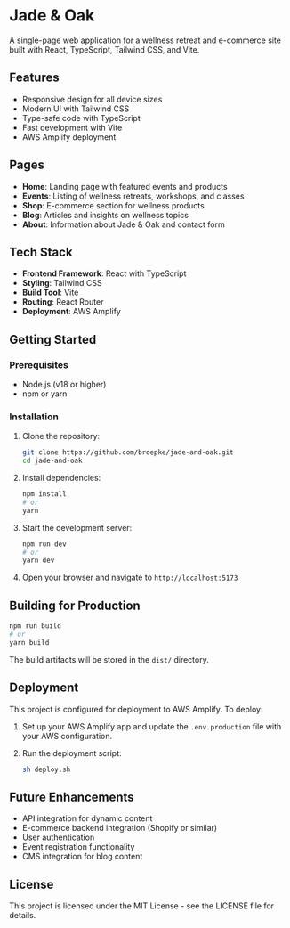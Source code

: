 # Jade & Oak

A single-page web application for a wellness retreat and e-commerce site built with React, TypeScript, Tailwind CSS, and Vite.

## Features

- Responsive design for all device sizes
- Modern UI with Tailwind CSS
- Type-safe code with TypeScript
- Fast development with Vite
- AWS Amplify deployment

## Pages

- **Home**: Landing page with featured events and products
- **Events**: Listing of wellness retreats, workshops, and classes
- **Shop**: E-commerce section for wellness products
- **Blog**: Articles and insights on wellness topics
- **About**: Information about Jade & Oak and contact form

## Tech Stack

- **Frontend Framework**: React with TypeScript
- **Styling**: Tailwind CSS
- **Build Tool**: Vite
- **Routing**: React Router
- **Deployment**: AWS Amplify

## Getting Started

### Prerequisites

- Node.js (v18 or higher)
- npm or yarn

### Installation

1. Clone the repository:
   ```bash
   git clone https://github.com/broepke/jade-and-oak.git
   cd jade-and-oak
   ```

2. Install dependencies:
   ```bash
   npm install
   # or
   yarn
   ```

3. Start the development server:
   ```bash
   npm run dev
   # or
   yarn dev
   ```

4. Open your browser and navigate to `http://localhost:5173`

## Building for Production

```bash
npm run build
# or
yarn build
```

The build artifacts will be stored in the `dist/` directory.

## Deployment

This project is configured for deployment to AWS Amplify. To deploy:

1. Set up your AWS Amplify app and update the `.env.production` file with your AWS configuration.

2. Run the deployment script:
   ```bash
   sh deploy.sh
   ```

## Future Enhancements

- API integration for dynamic content
- E-commerce backend integration (Shopify or similar)
- User authentication
- Event registration functionality
- CMS integration for blog content

## License

This project is licensed under the MIT License - see the LICENSE file for details.
